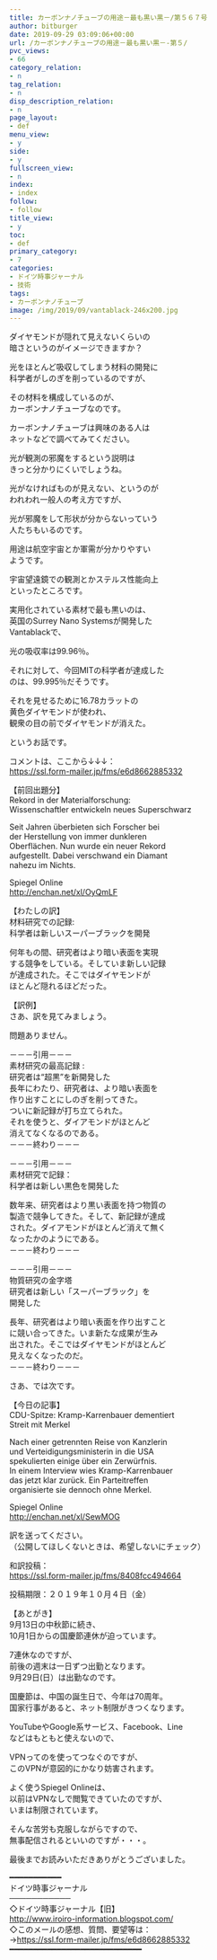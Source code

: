 ```yaml
---
title: カーボンナノチューブの用途－最も黒い黒－/第５６７号
author: bitburger
date: 2019-09-29 03:09:06+00:00
url: /カーボンナノチューブの用途－最も黒い黒－-第５/
pvc_views:
- 66
category_relation:
- n
tag_relation:
- n
disp_description_relation:
- n
page_layout:
- def
menu_view:
- y
side:
- y
fullscreen_view:
- n
index:
- index
follow:
- follow
title_view:
- y
toc:
- def
primary_category:
- 7
categories:
- ドイツ時事ジャーナル
- 技術
tags:
- カーボンナノチューブ
image: /img/2019/09/vantablack-246x200.jpg
---
```

ダイヤモンドが隠れて見えないくらいの  
暗さというのがイメージできますか？  
  
光をほとんど吸収してしまう材料の開発に  
科学者がしのぎを削っているのですが、  
  
その材料を構成しているのが、  
カーボンナノチューブなのです。  
  
カーボンナノチューブは興味のある人は  
ネットなどで調べてみてください。  
  
光が観測の邪魔をするという説明は  
きっと分かりにくいでしょうね。  
  
光がなければものが見えない、というのが  
われわれ一般人の考え方ですが、  
  
光が邪魔をして形状が分からないっていう  
人たちもいるのです。  
  
用途は航空宇宙とか軍需が分かりやすい  
ようです。  
  
宇宙望遠鏡での観測とかステルス性能向上  
といったところです。  
  
実用化されている素材で最も黒いのは、  
英国のSurrey Nano Systemsが開発した  
Vantablackで、  
  
光の吸収率は99.96％。  
  
それに対して、今回MITの科学者が達成した  
のは、99.995％だそうです。  
  
それを見せるために16.78カラットの  
黄色ダイヤモンドが使われ、  
観衆の目の前でダイヤモンドが消えた。  
  
というお話です。  
  
  
コメントは、ここから↓↓↓：  
<a rel="noopener" href="https://ssl.form-mailer.jp/fms/e6d8662885332" target="_blank">https://ssl.form-mailer.jp/fms/e6d8662885332</a>  
  
【前回出題分】  
Rekord in der Materialforschung:  
Wissenschaftler entwickeln neues Superschwarz  
  
Seit Jahren überbieten sich Forscher bei  
der Herstellung von immer dunkleren  
Oberflächen. Nun wurde ein neuer Rekord  
aufgestellt. Dabei verschwand ein Diamant  
nahezu im Nichts.  
  
Spiegel Online  
<a rel="noopener" href="http://enchan.net/xl/OyQmLF" target="_blank">http://enchan.net/xl/OyQmLF</a>  
  
【わたしの訳】  
材料研究での記録:  
科学者は新しいスーパーブラックを開発  
  
何年もの間、研究者はより暗い表面を実現  
する競争をしている。そしていま新しい記録  
が達成された。そこではダイヤモンドが  
ほとんど隠れるほどだった。  
  
  
【訳例】  
さあ、訳を見てみましょう。  
  
問題ありません。  
  
－－－引用－－－  
素材研究の最高記録 :  
研究者は“超黒”を新開発した  
長年にわたり、研究者は、より暗い表面を  
作り出すことにしのぎを削ってきた。  
ついに新記録が打ち立てられた。  
それを使うと、ダイアモンドがほとんど  
消えてなくなるのである。  
－－－終わり－－－  
  
－－－引用－－－  
素材研究で記録：  
科学者は新しい黒色を開発した  
  
数年来、研究者はより黒い表面を持つ物質の  
製造で競争してきた。そして、新記録が達成  
された。ダイアモンドがほとんど消えて無く  
なったかのようにである。  
－－－終わり－－－  
  
－－－引用－－－  
物質研究の金字塔  
研究者は新しい「スーパーブラック」を  
開発した  
  
長年、研究者はより暗い表面を作り出すこと  
に競い合ってきた。いま新たな成果が生み  
出された。そこではダイヤモンドがほとんど  
見えなくなったのだ。  
－－－終わり－－－  
  
さあ、では次です。  
  
【今日の記事】  
CDU-Spitze: Kramp-Karrenbauer dementiert  
Streit mit Merkel  
  
Nach einer getrennten Reise von Kanzlerin  
und Verteidigungsministerin in die USA  
spekulierten einige über ein Zerwürfnis.  
In einem Interview wies Kramp-Karrenbauer  
das jetzt klar zurück. Ein Parteitreffen  
organisierte sie dennoch ohne Merkel.  
  
Spiegel Online  
<a rel="noopener" href="http://enchan.net/xl/SewMOG" target="_blank">http://enchan.net/xl/SewMOG</a>  
  
訳を送ってください。  
（公開してほしくないときは、希望しないにチェック）  
  
和訳投稿：  
 <a rel="noopener" href="https://ssl.form-mailer.jp/fms/8408fcc494664" target="_blank">https://ssl.form-mailer.jp/fms/8408fcc494664</a>  
  
投稿期限：２０１９年１０月４日（金）  
  
  
【あとがき】  
9月13日の中秋節に続き、  
10月1日からの国慶節連休が迫っています。  
  
7連休なのですが、  
前後の週末は一日ずつ出勤となります。  
9月29日(日）は出勤なのです。  
  
国慶節は、中国の誕生日で、今年は70周年。  
国家行事があると、ネット制限がきつくなります。  
  
YouTubeやGoogle系サービス、Facebook、Line  
などはもともと使えないので、  
  
VPNってのを使ってつなぐのですが、  
このVPNが意図的にかなり妨害されます。  
  
よく使うSpiegel Onlineは、  
以前はVPNなしで閲覧できていたのですが、  
いまは制限されています。  
  
そんな苦労も克服しながらですので、  
無事配信されるといいのですが・・・。  
  
  
最後までお読みいただきありがとうございました。  
  
━━━━━━━━━━━  
ドイツ時事ジャーナル  
───────────  
◇ドイツ時事ジャーナル【旧】  
<a rel="noopener" href="http://www.iroiro-information.blogspot.com/" target="_blank">http://www.iroiro-information.blogspot.com/</a>  
◇このメールの感想、質問、要望等は：  
-><a rel="noopener" href="https://ssl.form-mailer.jp/fms/e6d8662885332" target="_blank">https://ssl.form-mailer.jp/fms/e6d8662885332</a>  
━━━━━━━━━━━━━━━━━━━━━━━━━━━━